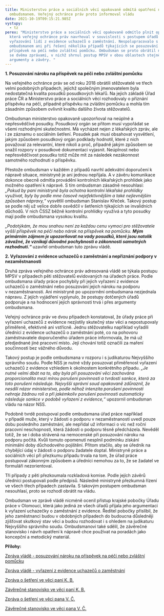 ```yaml
---
title: Ministerstvo práce a sociálních věcí opakovaně odmítá opatření navrhovaná
  ombudsmanem. Veřejný ochránce práv proto informoval vládu
date: 2021-10-19T09:15:21.985Z
vystupy:
  - tz
perex: "Ministerstvo práce a sociálních věcí opakovaně odmítlo plnit opatření,
  která veřejný ochránce práv navrhoval v souvislosti s postupem úřadů práce při
  vyřazování lidí z evidence uchazečů o zaměstnání. Nespolupracovalo s
  ombudsmanem ani při řešení několika případů týkajících se posuzování nároku na
  příspěvek na péči nebo zvláštní pomůcku. Ombudsman se proto obrátil na vládu
  se dvěma zprávami, v nichž shrnul postup MPSV v obou oblastech stejně jako své
  argumenty a závěry. "
---
```

<p><strong>1. Posuzování nároku na příspěvek na péči nebo zvláštní pomůcku</strong></p>

<p>Na veřejného ochránce práv se od roku 2018 obrátili stěžovatelé ve třech velmi podobných případech, jejichž společným jmenovatelem byla nedostatečná kvalita posudků posudkových lékařů. Na jejich základě Úřad práce ČR a Ministerstvo práce a sociálních věcí rozhodovaly o přiznání příspěvku na péči, případně příspěvku na zvláštní pomůcku a mohla tím zásadním způsobem ovlivnit kvalitu dalšího života stěžovatelů. &nbsp;</p>

<p>Ombudsman ministerstvo opakovaně upozorňoval na neúplné a nepřesvědčivé posudky. Posudkový orgán se přitom musí vypořádat se všemi rozhodnými skutečnostmi. Má vycházet nejen z lékařských zpráv, ale i ze záznamu o sociálním šetření. Posudek pak musí obsahovat vysvětlení, jakým způsobem posudkový orgán podklady hodnotil, které z nich považoval za relevantní, které nikoli a proč, případně jakým způsobem se snažil rozpory v posudkové dokumentaci vyjasnit. Neúplnost nebo nepřesvědčivost posudku totiž může mít za následek nezákonnost samotného rozhodnutí o příspěvku.</p>

<p>Přestože ombudsman v&nbsp;každém z případů navrhl adekvátní doporučení k nápravě situace, ministryně je ani jednou nepřijala. A v&nbsp;závěru komunikace dokonce obecně odmítla provádění kontrolních lékařských prohlídek jako možného opatření k nápravě. S&nbsp;tím ombudsman zásadně nesouhlasí: <em>&bdquo;Pokud by paní ministryně byla ochotna kontrolní lékařské prohlídky využívat, byly by podle mne časově nejefektivnějším a také nejlevnějším způsoben nápravy,&ldquo;</em> vysvětlil ombudsman Stanislav Křeček. Takový postup se podle něj už velice dobře osvědčil v šetřeních týkajících se invalidních důchodů. V nich ČSSZ běžně kontrolní prohlídky využívá a tyto posudky mají podle ombudsmana vysokou kvalitu.</p>

<p><em>&bdquo;Podotýkám, že mou snahou není za každou cenu vymoci pro stěžovatele vyšší příspěvek na péči nebo nárok na příspěvek na pomůcku. <strong>Mým primárním zájmem je upozorňovat na vady posudků, které jsou natolik závažné, že vznikají důvodné pochybnosti o zákonnosti samotných rozhodnutí.&ldquo;</strong></em><strong> </strong>uzavřel ombudsman tuto zprávu vládě.</p>

<p><strong>2. Vyřazování z&nbsp;evidence uchazečů o zaměstnání a nepřiznání podpory v nezaměstnanosti</strong></p>

<p>Druhá zpráva veřejného ochránce práv adresovaná vládě se týkala postupu MPSV v případech&nbsp;pěti stěžovatelů evidovaných na úřadech práce. Podle ombudsmana úřady práce pochybily při jejich vyřazení z evidence uchazečů o zaměstnání nebo posuzování jejich nároku na podporu v&nbsp;nezaměstnanosti. Ani ministryně po upozornění ombudsmana nezjednala nápravu. Z&nbsp;jejích vyjádření vyplynulo, že postupy dotčených úřadů podporuje a na hodnocení jejich správnosti trvá i přes argumenty ombudsmana.</p>

<p>Veřejný ochránce práv ve dvou případech konstatoval, že úřady práce při vyřazení uchazečů z&nbsp;evidence nezjistily skutečný stav věci a nepostupovaly přiměřeně, efektivně ani vstřícně. Jednu stěžovatelku například vyřadili úředníci z&nbsp;evidence uchazečů o zaměstnání poté, co na pohovoru zaměstnavatele doporučeného úřadem práce informovala, že má už předjednané jiné pracovní místo. Její chování totiž označili za maření součinnosti bez vážného důvodu.</p>

<p>Takový postup je podle ombudsmana v&nbsp;rozporu i s&nbsp;judikaturou Nejvyššího správního soudu. Podle NSS je nutné vždy posuzovat přiměřenost vyřazení uchazečů z evidence vzhledem k okolnostem konkrétního případu. <em>&bdquo;</em><em>Je nutné velmi dbát na to, aby byla při posuzování věci zachována proporcionalita mezi mírou porušení povinnosti a tvrdostí sankce, která za toto porušení následuje. Nejvyšší správní soud opakovaně zdůraznil, že nesdílí názor ministerstva, podle něhož intenzita porušení povinnosti nehraje žádnou roli a při jakémkoliv porušení povinnosti automaticky následuje sankce v podobě vyřazení z&nbsp;evidence,&ldquo;</em> upozornil ombudsman vládu na názor NSS.</p>

<p>Podobně tvrdě postupoval podle ombudsmana úřad práce například v&nbsp;případě muže, který v&nbsp;žádosti o podporu v nezaměstnanosti uvedl pouze dobu posledního zaměstnání, ale nepřidal už informaci o víc než roční pracovní neschopnosti, která žádosti o podporu těsně předcházela. Nevěděl totiž, že se i doba strávená na nemocenské při posuzování nároku na podporu počítá. Kvůli tomuto opomenutí nesplnil podmínku získání minimální doby důchodového pojištění. Přitom stačilo, aby se úředník na chybějící údaj v žádosti o podporu žadatele doptal. Ministryně práce a sociálních věcí při přezkumu případu trvala na tom, že úřad práce postupoval zákonným způsobem a úředníci nemohou za to, že se žadatel ve formuláři nezorientoval.</p>

<p>Tři případy z pěti přezkoumala rozkladová komise. Podle jejích závěrů úředníci postupovali podle předpisů. Následně ministryně přezkumná řízení ve všech třech případech zastavila. S&nbsp;takovým postupem ombudsman nesouhlasí, proto se rozhodl obrátit na vládu.</p>

<p>Ombudsman ve zprávě vládě nicméně ocenil přístup krajské pobočky Úřadu práce v&nbsp;Olomouci, která jako jediná ze všech úřadů přijala jeho argumentaci k&nbsp;vyřazení uchazečky o zaměstnání z evidence. Ředitel pobočky přislíbil, že jeho zaměstnanci budou v&nbsp;obdobných případech do budoucna důsledněji zjišťovat skutkový stav věci a budou rozhodovat i s ohledem na judikaturu Nejvyššího správního soudu. Ombudsmanovi také sdělil, že závěrečné stanovisko i návrh opatření k nápravě chce používat na poradách jako koncepční a metodický materiál. &nbsp;&nbsp;&nbsp;</p>

<p><strong>Přílohy: </strong></p>

<p><a href="https://eso.ochrance.cz/Nalezene/Edit/9750">Zpráva vládě - posuzování nároku na příspěvek na péči nebo zvláštní pomůcku</a></p>

<p><a href="https://eso.ochrance.cz/Nalezene/Edit/9748">Zpráva vládě - vyřazení z evidence uchazečů o zaměstnání</a></p>

<p><a href="https://eso.ochrance.cz/Nalezene/Edit/9648">Zpráva o šetření ve věci paní K. B.</a></p>

<p><a href="https://eso.ochrance.cz/Nalezene/Edit/9666">Závěrečné stanovisko ve věci paní K. B.</a></p>

<p><a href="https://eso.ochrance.cz/Nalezene/Edit/8272">Zpráva o šetření ve věci pana V. Č.</a></p>

<p><a href="https://eso.ochrance.cz/Nalezene/Edit/9110">Závěrečné stanovisko ve věci pana V. Č.</a></p>
